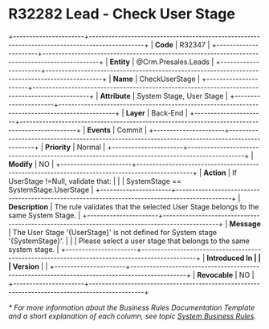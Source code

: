 ﻿---
erp.type: business-rule
erp.entity: Crm.Presales.Leads
---

# R32282 Lead - Check User Stage
+----------------------+-----------------------------------------------------------------------------------------------+
| **Code**             | R32347                                                                                        |
+----------------------+-----------------------------------------------------------------------------------------------+
| **Entity**           | @Crm.Presales.Leads                                                                           |
+----------------------+-----------------------------------------------------------------------------------------------+
| **Name**             | CheckUserStage                                                                                |
+----------------------+-----------------------------------------------------------------------------------------------+
| **Attribute**        | System Stage, User Stage                                                                      |
+----------------------+-----------------------------------------------------------------------------------------------+
| **Layer**            | Back-End                                                                                      |
+----------------------+-----------------------------------------------------------------------------------------------+
| **Events**           | Commit                                                                                        |
+----------------------+-----------------------------------------------------------------------------------------------+
| **Priority**         | Normal                                                                                        |
+----------------------+-----------------------------------------------------------------------------------------------+
| **Modify**           | NO                                                                                            |
+----------------------+-----------------------------------------------------------------------------------------------+
| **Action**           | If UserStage !=Null, validate that:                                                           |
|                      | SystemStage == SystemStage.UserStage                                                          |
+----------------------+-----------------------------------------------------------------------------------------------+
| **Description**      | The rule validates that the selected User Stage belongs to the same System Stage.             | 
+----------------------+-----------------------------------------------------------------------------------------------+
| **Message**          | The User Stage '{UserStage}' is not defined for System stage '{SystemStage}'.                 |
|                      | Please select a user stage that belongs to the same system stage.                             |
+----------------------+-----------------------------------------------------------------------------------------------+
| **Introduced In      |                                                                                               |
| Version**            |                                                                                               |
+----------------------+-----------------------------------------------------------------------------------------------+
| **Revocable**        | NO                                                                                            |
+----------------------+-----------------------------------------------------------------------------------------------+

*\* For more information about the Business Rules Documentation Template and a short explanation of each column, see
topic [System Business Rules](../templates/template-description-system-business-rules.md).*

